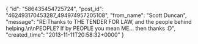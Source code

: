  {
   "id": "586435454725724",
   "post_id": "462493170453287_494974957205108",
   "from_name": "Scott Duncan",
   "message": "RE:Thanks to THE TENDER FOR LAW, and the people behind helping.\n\nPEOPLE? If by PEOPLE you mean ME... then thanks :D",
   "created_time": "2013-11-11T20:58:32+0000"
 }
